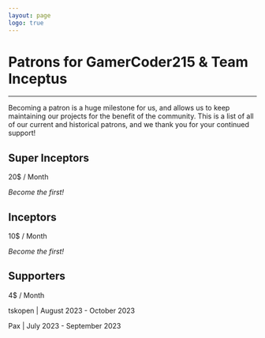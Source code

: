 ```yaml
---
layout: page
logo: true
---
```


# Patrons for GamerCoder215 & Team Inceptus

---

Becoming a patron is a huge milestone for us, and allows us to keep maintaining our projects for the benefit of the community. This is a list of all of our current and historical patrons, and we thank you for your continued support!

## Super Inceptors

20$ / Month

*Become the first!*

## Inceptors

10$ / Month

*Become the first!*

## Supporters

4$ / Month

tskopen \| August 2023 - October 2023

Pax \| July 2023 - September 2023
